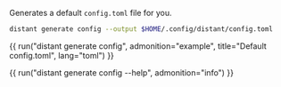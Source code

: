 Generates a default `config.toml` file for you.

```sh
distant generate config --output $HOME/.config/distant/config.toml
```

{{ run("distant generate config", admonition="example", title="Default config.toml", lang="toml") }}

{{ run("distant generate config --help", admonition="info") }}
